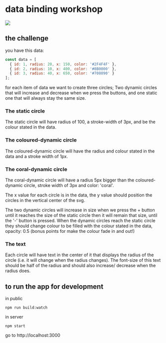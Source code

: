 # data binding workshop

![](./disc-gif.gif)

## the challenge

you have this data:

```js
const data = [
  { id: 1, radius: 20, x: 150, color: '#2F4F4F' },
  { id: 2, radius: 10, x: 400, color: '#8B0000' },
  { id: 3, radius: 40, x: 650, color: '#708090' }
];
```

for each item of data we want to create three circles; Two dynamic circles that will increase and decrease when we press the buttons, and one static one that will always stay the same size.

### The static circle

The static circle will have radius of 100, a stroke-width of 3px, and be the colour stated in the data.

### The coloured-dynamic circle

The coloured-dynamic circle will have the radius and colour stated in the data and a stroke width of 1px.

### The coral-dynamic circle

The coral-dynamic circle will have a radius 5px bigger than the coloured-dynamic circle, stroke width of 3px and color: 'coral'.

The x value for each circle is in the data, the y value should position the circles in the vertical center of the svg.

The two dynamic circles will increase in size when we press the + button until it reaches the size of the static circle then it will remain that size, until the '-' button is pressed. When the dynamic circles reach the static circle they should change colour to be filled with the colour stated in the data, opacity: 0.5 (bonus points for make the colour fade in and out!)

### The text

Each circle will have text in the center of it that displays the radius of the circle (i.e. it will change when the radius changes). The font-size of this text should be half of the radius and should also increase/ decrease when the radius does.

## to run the app for development

in public

```
npm run build:watch
```

in server

```
npm start
```

go to http://localhost:3000
